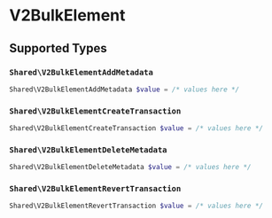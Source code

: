 # V2BulkElement


## Supported Types

### `Shared\V2BulkElementAddMetadata`

```php
Shared\V2BulkElementAddMetadata $value = /* values here */
```

### `Shared\V2BulkElementCreateTransaction`

```php
Shared\V2BulkElementCreateTransaction $value = /* values here */
```

### `Shared\V2BulkElementDeleteMetadata`

```php
Shared\V2BulkElementDeleteMetadata $value = /* values here */
```

### `Shared\V2BulkElementRevertTransaction`

```php
Shared\V2BulkElementRevertTransaction $value = /* values here */
```


